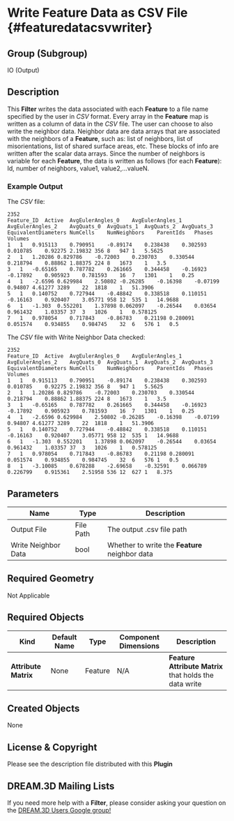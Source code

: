Write Feature Data as CSV File {#featuredatacsvwriter}
=============

## Group (Subgroup) ##
IO (Output)

## Description ##
This **Filter** writes the data associated with each **Feature** to a file name specified by the user in *CSV* format. Every array in the **Feature** map is written as a column of data in the *CSV* file.  The user can choose to also write the neighbor data. Neighbor data are data arrays that are associated with the neighbors of a **Feature**, such as: list of neighbors, list of misorientations, list of shared surface areas, etc. These blocks of info are written after the scalar data arrays.  Since the number of neighbors is variable for each **Feature**, the data is written as follows (for each **Feature**): Id, number of neighbors, value1, value2,...valueN.


### Example Output ###
The *CSV* file:     
	 
	2352														
    Feature_ID	Active	AvgEulerAngles_0	AvgEulerAngles_1	AvgEulerAngles_2	AvgQuats_0	AvgQuats_1	AvgQuats_2	AvgQuats_3	EquivalentDiameters	NumCells	NumNeighbors	ParentIds	Phases	Volumes
    1	1	0.915113	0.790951	-0.89174	0.238438	0.302593	0.010785	0.92275	2.19832	356	8	947	1	5.5625
    2	1	1.20286	0.829786	-0.72003	0.230703	0.330544	0.218794	0.88862	1.88375	224	8	1673	1	3.5
    3	1	-0.65165	0.787782	0.261665	0.344458	-0.16923	-0.17892	0.905923	0.781593	16	7	1301	1	0.25
    4	1	-2.6596	0.629984	2.50802	-0.26285	-0.16398	-0.07199	0.94807	4.61277	3289	22	1818	1	51.3906
    5	1	0.140752	0.727944	-0.48842	0.338518	0.110151	-0.16163	0.920407	3.05771	958	12	535	1	14.9688
    6	1	-1.303	0.552201	1.37898	0.062097	-0.26544	0.03654	0.961432	1.03357	37	3	1026	1	0.578125
    7	1	0.978054	0.717843	-0.86783	0.21198	0.280091	0.051574	0.934855	0.984745	32	6	576	1	0.5

The *CSV* file with Write Neighbor Data checked:

    2352														
    Feature_ID	Active	AvgEulerAngles_0	AvgEulerAngles_1	AvgEulerAngles_2	AvgQuats_0	AvgQuats_1	AvgQuats_2	AvgQuats_3	EquivalentDiameters	NumCells	NumNeighbors	ParentIds	Phases	Volumes
    1	1	0.915113	0.790951	-0.89174	0.238438	0.302593	0.010785	0.92275	2.19832	356	8	947	1	5.5625
    2	1	1.20286	0.829786	-0.72003	0.230703	0.330544	0.218794	0.88862	1.88375	224	8	1673	1	3.5
    3	1	-0.65165	0.787782	0.261665	0.344458	-0.16923	-0.17892	0.905923	0.781593	16	7	1301	1	0.25
    4	1	-2.6596	0.629984	2.50802	-0.26285	-0.16398	-0.07199	0.94807	4.61277	3289	22	1818	1	51.3906
    5	1	0.140752	0.727944	-0.48842	0.338518	0.110151	-0.16163	0.920407	3.05771	958	12	535	1	14.9688
    6	1	-1.303	0.552201	1.37898	0.062097	-0.26544	0.03654	0.961432	1.03357	37	3	1026	1	0.578125
    7	1	0.978054	0.717843	-0.86783	0.21198	0.280091	0.051574	0.934855	0.984745	32	6	576	1	0.5
    8	1	-3.10085	0.678288	-2.69658	-0.32591	0.066789	0.226799	0.915361	2.51958	536	12	627	1	8.375


## Parameters ##

| Name | Type |Description |
|------|------|------|
| Output File | File Path | The output .csv file path |
| Write Neighbor Data | bool | Whether to write the **Feature** neighbor data |

## Required Geometry ##
Not Applicable

## Required Objects ##

| Kind | Default Name | Type | Component Dimensions | Description |
|------|--------------|------|----------------------|-------------|
| **Attribute Matrix** | None | Feature | N/A | **Feature Attribute Matrix** that holds the data write |

## Created Objects ##
None

## License & Copyright ##

Please see the description file distributed with this **Plugin**

## DREAM.3D Mailing Lists ##

If you need more help with a **Filter**, please consider asking your question on the [DREAM.3D Users Google group!](https://groups.google.com/forum/?hl=en#!forum/dream3d-users)



